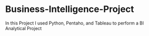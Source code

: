 # Business-Intelligence-Project
In this Project I used Python, Pentaho, and Tableau to perform a BI Analytical Project
